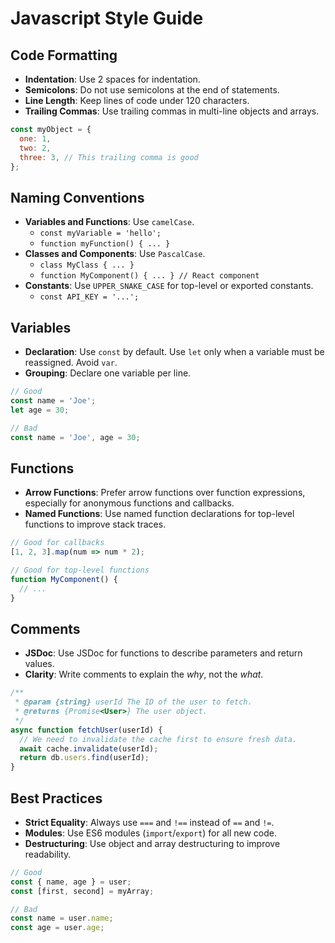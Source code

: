 # Javascript Style Guide

## Code Formatting

- **Indentation**: Use 2 spaces for indentation.
- **Semicolons**: Do not use semicolons at the end of statements.
- **Line Length**: Keep lines of code under 120 characters.
- **Trailing Commas**: Use trailing commas in multi-line objects and arrays.

```javascript
const myObject = {
  one: 1,
  two: 2,
  three: 3, // This trailing comma is good
};
```

## Naming Conventions

- **Variables and Functions**: Use `camelCase`.
  - `const myVariable = 'hello';`
  - `function myFunction() { ... }`
- **Classes and Components**: Use `PascalCase`.
  - `class MyClass { ... }`
  - `function MyComponent() { ... } // React component`
- **Constants**: Use `UPPER_SNAKE_CASE` for top-level or exported constants.
  - `const API_KEY = '...';`

## Variables

- **Declaration**: Use `const` by default. Use `let` only when a variable must be reassigned. Avoid `var`.
- **Grouping**: Declare one variable per line.

```javascript
// Good
const name = 'Joe';
let age = 30;

// Bad
const name = 'Joe', age = 30;
```

## Functions

- **Arrow Functions**: Prefer arrow functions over function expressions, especially for anonymous functions and callbacks.
- **Named Functions**: Use named function declarations for top-level functions to improve stack traces.

```javascript
// Good for callbacks
[1, 2, 3].map(num => num * 2);

// Good for top-level functions
function MyComponent() {
  // ...
}
```

## Comments

- **JSDoc**: Use JSDoc for functions to describe parameters and return values.
- **Clarity**: Write comments to explain the *why*, not the *what*.

```javascript
/**
 * @param {string} userId The ID of the user to fetch.
 * @returns {Promise<User>} The user object.
 */
async function fetchUser(userId) {
  // We need to invalidate the cache first to ensure fresh data.
  await cache.invalidate(userId);
  return db.users.find(userId);
}
```

## Best Practices

- **Strict Equality**: Always use `===` and `!==` instead of `==` and `!=`.
- **Modules**: Use ES6 modules (`import`/`export`) for all new code.
- **Destructuring**: Use object and array destructuring to improve readability.

```javascript
// Good
const { name, age } = user;
const [first, second] = myArray;

// Bad
const name = user.name;
const age = user.age;
```
